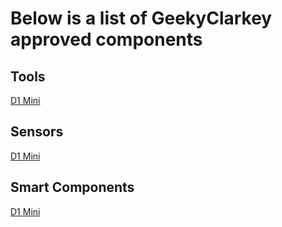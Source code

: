 
# Below is a list of GeekyClarkey approved components

## Tools
[D1 Mini](https://www.banggood.com/custlink/Gm3KgKZrD4)  

## Sensors
[D1 Mini](https://www.banggood.com/custlink/Gm3KgKZrD4)  

## Smart Components
[D1 Mini](https://www.banggood.com/custlink/Gm3KgKZrD4)  
